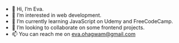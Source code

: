 - 👋 Hi, I’m Eva.
- 👀 I’m interested in web development.
- 🌱 I’m currently learning JavaScript on Udemy and FreeCodeCamp.
- 💞️ I’m looking to collaborate on some frontend projects.
- 📫 You can reach me on eva.ohagwam@gmail.com

<!---
Evastyna/Evastyna is a ✨ special ✨ repository because its `README.md` (this file) appears on your GitHub profile.
You can click the Preview link to take a look at your changes.
--->
